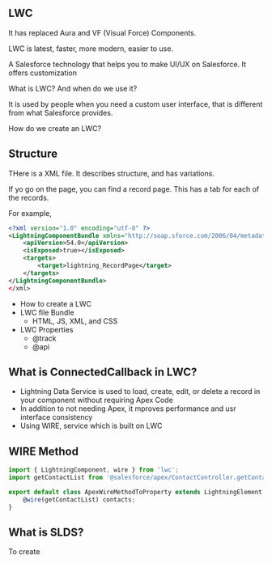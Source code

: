 ## LWC

It has replaced Aura and VF (Visual Force) Components.

LWC is latest, faster, more modern, easier to use.

A Salesforce technology that helps you to make UI/UX on Salesforce. It offers customization

What is LWC? And when do we use it?

It is used by people when you need a custom user interface, that is different from what Salesforce provides.

How do we create an LWC?

## Structure

THere is a XML file. It describes structure, and has variations.

If yo go on the page, you can find a record page. This has a tab for each of the records.

For example,

```xml
<?xml version="1.0" encoding="utf-8" ?>
<LightningComponentBundle xmlns="http://soap.sforce.com/2006/04/metadata">
    <apiVersion>54.0</apiVersion>
    <isExposed>true></isExposed>
    <targets>
        <target>lightning_RecordPage</target>
    </targets>
</LightningComponentBundle>
</xml>
```

- How to create a LWC
- LWC file Bundle
  - HTML, JS, XML, and CSS
- LWC Properties
  - @track
  - @api

## What is ConnectedCallback in LWC?

- Lightning Data Service is used to load, create, edit, or delete a record in your component without requiring Apex Code
- In addition to not needing Apex, it mproves performance and usr interface consistency
- Using WIRE, service which is built on LWC

## WIRE Method

```js
import { LightningComponent, wire } from 'lwc';
import getContactList from '@salesforce/apex/ContactController.getContactList';

export default class ApexWireMethodToProperty extends LightningElement {
    @wire(getContactList) contacts;
}
```

## What is SLDS?

To create 
